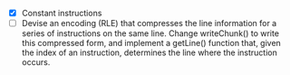 - [x] Constant instructions
- [ ] Devise an encoding (RLE) that compresses the line information for a series of 
        instructions on the same line. Change writeChunk() to write this compressed 
        form, and implement a getLine() function that, given the index of an 
        instruction, determines the line where the instruction occurs.
